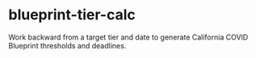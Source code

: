 # blueprint-tier-calc
Work backward from a target tier and date to generate California COVID Blueprint thresholds and deadlines.
